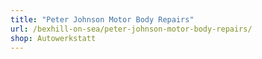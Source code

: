 ```yaml
---
title: "Peter Johnson Motor Body Repairs"
url: /bexhill-on-sea/peter-johnson-motor-body-repairs/
shop: Autowerkstatt
---
```

